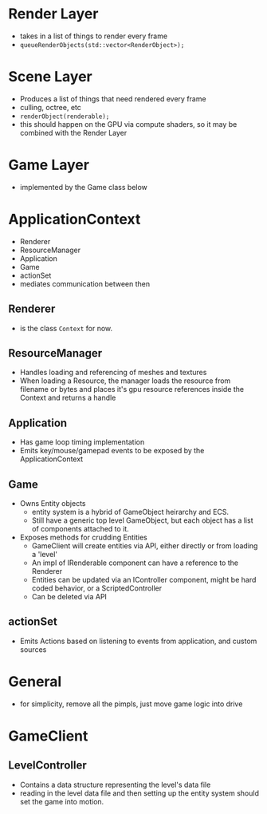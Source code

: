 # Render Layer

- takes in a list of things to render every frame
- `queueRenderObjects(std::vector<RenderObject>);`

# Scene Layer

- Produces a list of things that need rendered every frame
- culling, octree, etc
- `renderObject(renderable);`
- this should happen on the GPU via compute shaders, so it may be combined with the Render Layer

# Game Layer

- implemented by the Game class below

# ApplicationContext

- Renderer
- ResourceManager
- Application
- Game
- actionSet
- mediates communication between then

## Renderer

- is the class `Context` for now.

## ResourceManager

- Handles loading and referencing of meshes and textures
- When loading a Resource, the manager loads the resource from filename or bytes and places it's gpu
  resource references inside the Context and returns a handle

## Application

- Has game loop timing implementation
- Emits key/mouse/gamepad events to be exposed by the ApplicationContext

## Game

- Owns Entity objects
  - entity system is a hybrid of GameObject heirarchy and ECS.
  - Still have a generic top level GameObject, but each object has a list of components attached
    to it.
- Exposes methods for crudding Entities
  - GameClient will create entities via API, either directly or from loading a 'level'
  - An impl of IRenderable component can have a reference to the Renderer
  - Entities can be updated via an IController component, might be hard coded behavior, or a ScriptedController
  - Can be deleted via API

## actionSet

- Emits Actions based on listening to events from application, and custom sources

# General

- for simplicity, remove all the pimpls, just move game logic into drive

# GameClient

## LevelController

- Contains a data structure representing the level's data file
- reading in the level data file and then setting up the entity system should set the game into motion.
